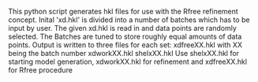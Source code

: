 This python script generates hkl files for use with the Rfree refinement concept.
Inital 'xd.hkl' is divided into a number of batches which has to be input by user.
The given xd.hkl is read in and data points are randomly selected. 
The Batches are tuned to store roughly equal amounts of data points.
Output is written to three files for each set:
       xdfreeXX.hkl with XX being the batch number
       xdworkXX.hkl
       shelxXX.hkl
Use shelxXX.hkl for starting model generation, xdworkXX.hkl for refinement and xdfreeXX.hkl for Rfree procedure